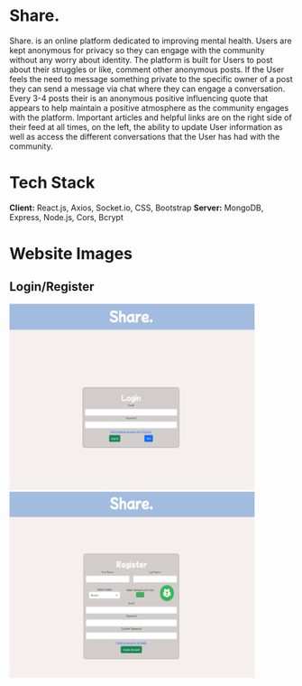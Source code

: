 
# Share.

Share. is an online platform dedicated to improving mental health. Users are kept anonymous for privacy so they can engage with the community without any worry about identity. The platform is built for Users to post about their struggles or like, comment other anonymous posts. If the User feels the need to message something private to the specific owner of a post they can send a message via chat where they can engage a conversation. Every 3-4 posts their is an anonymous positive influencing quote that appears to help maintain a positive atmosphere as the community engages with the platform. Important articles and helpful links are on the right side of their feed at all times, on the left, the ability to update User information as well as access the different conversations that the User has had with the community. 

# Tech Stack

**Client:** React.js, Axios, Socket.io, CSS, Bootstrap
**Server:** MongoDB, Express, Node.js, Cors, Bcrypt


# Website Images

## Login/Register

<img src="https://github.com/JonathanJCisneros/share/blob/master/READMEPhotos/LogIn.png" width="435" height="330" alt="Log-In Page" title="Log-In Page"> <img src="https://github.com/JonathanJCisneros/share/blob/master/READMEPhotos/Register.png" alt="Register Page" width="435" height="330" title="Register Page">
